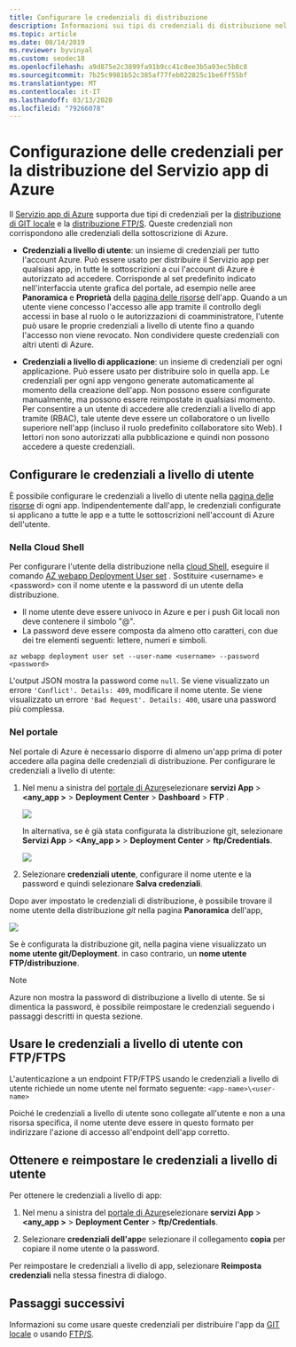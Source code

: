 ```yaml
---
title: Configurare le credenziali di distribuzione
description: Informazioni sui tipi di credenziali di distribuzione nel servizio app Azure e su come configurarli e usarli.
ms.topic: article
ms.date: 08/14/2019
ms.reviewer: byvinyal
ms.custom: seodec18
ms.openlocfilehash: a9d875e2c3899fa91b9cc41c0ee3b5a93ec5b8c8
ms.sourcegitcommit: 7b25c9981b52c385af77feb022825c1be6ff55bf
ms.translationtype: MT
ms.contentlocale: it-IT
ms.lasthandoff: 03/13/2020
ms.locfileid: "79266078"
---
```

# <a name="configure-deployment-credentials-for-azure-app-service"></a>Configurazione delle credenziali per la distribuzione del Servizio app di Azure
Il [Servizio app di Azure](https://go.microsoft.com/fwlink/?LinkId=529714) supporta due tipi di credenziali per la [distribuzione di GIT locale](deploy-local-git.md) e la [distribuzione FTP/S](deploy-ftp.md). Queste credenziali non corrispondono alle credenziali della sottoscrizione di Azure.

* **Credenziali a livello di utente**: un insieme di credenziali per tutto l'account Azure. Può essere usato per distribuire il Servizio app per qualsiasi app, in tutte le sottoscrizioni a cui l'account di Azure è autorizzato ad accedere. Corrisponde al set predefinito indicato nell'interfaccia utente grafica del portale, ad esempio nelle aree **Panoramica** e **Proprietà** della [pagina delle risorse](../azure-resource-manager/management/manage-resources-portal.md#manage-resources) dell'app. Quando a un utente viene concesso l'accesso alle app tramite il controllo degli accessi in base al ruolo o le autorizzazioni di coamministratore, l'utente può usare le proprie credenziali a livello di utente fino a quando l'accesso non viene revocato. Non condividere queste credenziali con altri utenti di Azure.

* **Credenziali a livello di applicazione**: un insieme di credenziali per ogni applicazione. Può essere usato per distribuire solo in quella app. Le credenziali per ogni app vengono generate automaticamente al momento della creazione dell'app. Non possono essere configurate manualmente, ma possono essere reimpostate in qualsiasi momento. Per consentire a un utente di accedere alle credenziali a livello di app tramite (RBAC), tale utente deve essere un collaboratore o un livello superiore nell'app (incluso il ruolo predefinito collaboratore sito Web). I lettori non sono autorizzati alla pubblicazione e quindi non possono accedere a queste credenziali.

## <a name="userscope"></a>Configurare le credenziali a livello di utente

È possibile configurare le credenziali a livello di utente nella [pagina delle risorse](../azure-resource-manager/management/manage-resources-portal.md#manage-resources) di ogni app. Indipendentemente dall'app, le credenziali configurate si applicano a tutte le app e a tutte le sottoscrizioni nell'account di Azure dell'utente. 

### <a name="in-the-cloud-shell"></a>Nella Cloud Shell

Per configurare l'utente della distribuzione nella [cloud Shell](https://shell.azure.com), eseguire il comando [AZ webapp Deployment User set](/cli/azure/webapp/deployment/user?view=azure-cli-latest#az-webapp-deployment-user-set) . Sostituire \<username> e \<password> con il nome utente e la password di un utente della distribuzione. 

- Il nome utente deve essere univoco in Azure e per i push Git locali non deve contenere il simbolo "\@". 
- La password deve essere composta da almeno otto caratteri, con due dei tre elementi seguenti: lettere, numeri e simboli. 

```azurecli-interactive
az webapp deployment user set --user-name <username> --password <password>
```

L'output JSON mostra la password come `null`. Se viene visualizzato un errore `'Conflict'. Details: 409`, modificare il nome utente. Se viene visualizzato un errore `'Bad Request'. Details: 400`, usare una password più complessa. 

### <a name="in-the-portal"></a>Nel portale

Nel portale di Azure è necessario disporre di almeno un'app prima di poter accedere alla pagina delle credenziali di distribuzione. Per configurare le credenziali a livello di utente:

1. Nel menu a sinistra del [portale di Azure](https://portal.azure.com)selezionare **servizi App** >  **\<any_app >**  > **Deployment Center** > **Dashboard** > **FTP** .

    ![](./media/app-service-deployment-credentials/access-no-git.png)

    In alternativa, se è già stata configurata la distribuzione git, selezionare **Servizi App** >  **&lt;Any_app >**  > **Deployment Center** > **ftp/Credentials**.

    ![](./media/app-service-deployment-credentials/access-with-git.png)

2. Selezionare **credenziali utente**, configurare il nome utente e la password e quindi selezionare **Salva credenziali**.

Dopo aver impostato le credenziali di distribuzione, è possibile trovare il nome utente della distribuzione *git* nella pagina **Panoramica** dell'app,

![](./media/app-service-deployment-credentials/deployment_credentials_overview.png)

Se è configurata la distribuzione git, nella pagina viene visualizzato un **nome utente git/Deployment**. in caso contrario, un **nome utente FTP/distribuzione**.

> [!NOTE]
> Azure non mostra la password di distribuzione a livello di utente. Se si dimentica la password, è possibile reimpostare le credenziali seguendo i passaggi descritti in questa sezione.
>
> 

## <a name="use-user-level-credentials-with-ftpftps"></a>Usare le credenziali a livello di utente con FTP/FTPS

L'autenticazione a un endpoint FTP/FTPS usando le credenziali a livello di utente richiede un nome utente nel formato seguente: `<app-name>\<user-name>`

Poiché le credenziali a livello di utente sono collegate all'utente e non a una risorsa specifica, il nome utente deve essere in questo formato per indirizzare l'azione di accesso all'endpoint dell'app corretto.

## <a name="appscope"></a>Ottenere e reimpostare le credenziali a livello di utente
Per ottenere le credenziali a livello di app:

1. Nel menu a sinistra del [portale di Azure](https://portal.azure.com)selezionare **servizi App** >  **&lt;any_app >**  > **Deployment Center** > **ftp/Credentials**.

2. Selezionare **credenziali dell'app**e selezionare il collegamento **copia** per copiare il nome utente o la password.

Per reimpostare le credenziali a livello di app, selezionare **Reimposta credenziali** nella stessa finestra di dialogo.

## <a name="next-steps"></a>Passaggi successivi

Informazioni su come usare queste credenziali per distribuire l'app da [GIT locale](deploy-local-git.md) o usando [FTP/S](deploy-ftp.md).
